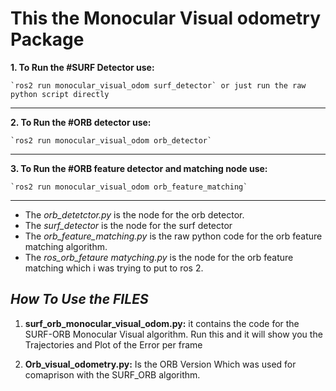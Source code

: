 # This the Monocular Visual odometry Package 


**1. To Run the #SURF Detector use:**

    `ros2 run monocular_visual_odom surf_detector` or just run the raw python script directly

--------

**2. To Run the #ORB detector use:**

    `ros2 run monocular_visual_odom orb_detector` 

---

**3. To Run the #ORB feature detector and matching node use:**

    `ros2 run monocular_visual_odom orb_feature_matching`

---

- The *orb_detetctor.py* is the node for the orb detector. 
- The  *surf_detector* is the node for the surf detector
- The *orb_feature_matching.py* is the raw python code for the orb feature matching algorithm.
- The *ros_orb_fetaure matyching.py* is the node for the orb feature matching which i was trying to put to ros 2. 


## *How To Use the FILES*

1. **surf_orb_monocular_visual_odom.py:** it contains the code for the SURF-ORB Monocular Visual algorithm. Run this and it will show you the Trajectories and Plot of the Error per frame

2. **Orb_visual_odometry.py:** Is the ORB Version Which was used for comaprison with the SURF_ORB algorithm.


